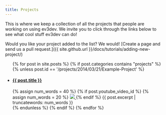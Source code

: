 ```yaml
---
title: Projects
---
```


This is where we keep a collection of all the projects that people are working
on using ev3dev. We invite you to click through the links below to see what
cool stuff ev3dev can do!

Would you like your project added to the list? We would!
[Create a page and send us a pull request.]({{ site.github.url }}/docs/tutorials/adding-new-project/)

<ul id="projects-list">
    {% for post in site.posts %}
        {% if post.categories contains "projects" %}
            {% unless post.id == '/projects/2014/03/21/Example-Project' %}
                <li>
                    <div class="project-tile-title">
                        <h4>
                            <a href="{{ site.github.url }}{{ post.url }}">{{ post.title }}</a>
                        </h4>
                    </div>
                    {% assign num_words = 40 %}
                    {% if post.youtube_video_id %}
                        {% assign num_words = 20 %}
                        <a href="{{ site.github.url }}{{ post.url }}">
                            <img class="project-tile-img" src="http://img.youtube.com/vi/{{post.youtube_video_id}}/mqdefault.jpg" />
                        </a>
                    {% endif %}
                    <span class="project-tile-excerpt">
                        {{ post.excerpt | truncatewords: num_words }}
                    </span>
                </li>
            {% endunless %}
        {% endif %}
    {% endfor %}
</ul>
